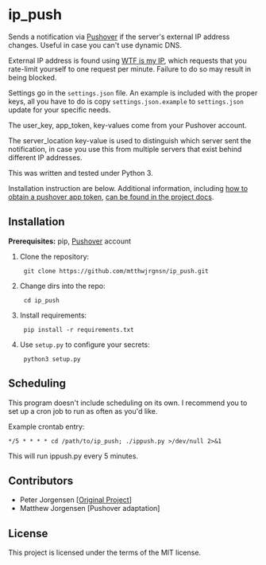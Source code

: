ip_push
=======

Sends a notification via [Pushover][0] if the server's external IP address
changes. Useful in case you can't use dynamic DNS.

[0]: https://pushover.net

External IP address is found using [WTF is my IP][1], which requests that you
rate-limit yourself to one request per minute. Failure to do so may result in
being blocked.

[1]: https://wtfismyip.com

Settings go in the `settings.json` file. An example is included with the proper
keys, all you have to do is copy `settings.json.example` to `settings.json`
update for your specific needs.

The user_key, app_token, key-values come from your Pushover account.

The server_location key-value is used to distinguish which server sent the
notification, in case you use this from multiple servers that exist behind
different IP addresses.

This was written and tested under Python 3.

Installation instruction are below. Additional information, including [how to
obtain a pushover app token][2], [can be found in the project docs][3].

[2]: https://ip-push.readthedocs.io/en/latest/pushover-token.html
[3]: https://ip-push.readthedocs.io/en/latest/

Installation
------------

**Prerequisites:** pip, [Pushover][0] account

1. Clone the repository:

        git clone https://github.com/mtthwjrgnsn/ip_push.git

2. Change dirs into the repo:

        cd ip_push

3. Install requirements:

        pip install -r requirements.txt

4. Use `setup.py` to configure your secrets:

        python3 setup.py

Scheduling
----------

This program doesn't include scheduling on its own. I recommend you to set up a
cron job to run as often as you'd like.

Example crontab entry:

    */5 * * * * cd /path/to/ip_push; ./ippush.py >/dev/null 2>&1

This will run ippush.py every 5 minutes.

Contributors
------------

- Peter Jorgensen [[Original Project](https://github.com/p2j/ip_tweet)]
- Matthew Jorgensen [Pushover adaptation]

License
-------

This project is licensed under the terms of the MIT license.
